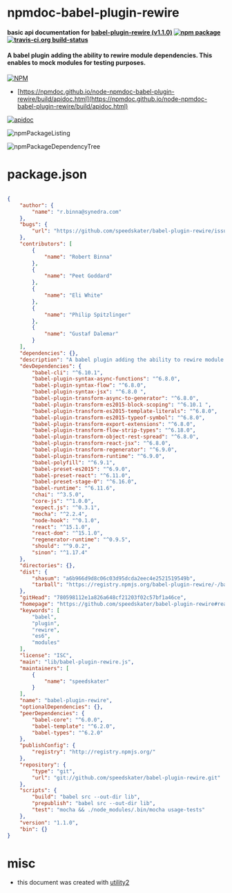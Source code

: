 # npmdoc-babel-plugin-rewire

#### basic api documentation for  [babel-plugin-rewire (v1.1.0)](https://github.com/speedskater/babel-plugin-rewire#readme)  [![npm package](https://img.shields.io/npm/v/npmdoc-babel-plugin-rewire.svg?style=flat-square)](https://www.npmjs.org/package/npmdoc-babel-plugin-rewire) [![travis-ci.org build-status](https://api.travis-ci.org/npmdoc/node-npmdoc-babel-plugin-rewire.svg)](https://travis-ci.org/npmdoc/node-npmdoc-babel-plugin-rewire)

#### A babel plugin adding the ability to rewire module dependencies. This enables to mock modules for testing purposes.

[![NPM](https://nodei.co/npm/babel-plugin-rewire.png?downloads=true&downloadRank=true&stars=true)](https://www.npmjs.com/package/babel-plugin-rewire)

- [https://npmdoc.github.io/node-npmdoc-babel-plugin-rewire/build/apidoc.html](https://npmdoc.github.io/node-npmdoc-babel-plugin-rewire/build/apidoc.html)

[![apidoc](https://npmdoc.github.io/node-npmdoc-babel-plugin-rewire/build/screenCapture.buildCi.browser.%252Ftmp%252Fbuild%252Fapidoc.html.png)](https://npmdoc.github.io/node-npmdoc-babel-plugin-rewire/build/apidoc.html)

![npmPackageListing](https://npmdoc.github.io/node-npmdoc-babel-plugin-rewire/build/screenCapture.npmPackageListing.svg)

![npmPackageDependencyTree](https://npmdoc.github.io/node-npmdoc-babel-plugin-rewire/build/screenCapture.npmPackageDependencyTree.svg)



# package.json

```json

{
    "author": {
        "name": "r.binna@synedra.com"
    },
    "bugs": {
        "url": "https://github.com/speedskater/babel-plugin-rewire/issues"
    },
    "contributors": [
        {
            "name": "Robert Binna"
        },
        {
            "name": "Peet Goddard"
        },
        {
            "name": "Eli White"
        },
        {
            "name": "Philip Spitzlinger"
        },
        {
            "name": "Gustaf Dalemar"
        }
    ],
    "dependencies": {},
    "description": "A babel plugin adding the ability to rewire module dependencies. This enables to mock modules for testing purposes.",
    "devDependencies": {
        "babel-cli": "^6.10.1",
        "babel-plugin-syntax-async-functions": "^6.8.0",
        "babel-plugin-syntax-flow": "^6.8.0",
        "babel-plugin-syntax-jsx": "^6.8.0 ",
        "babel-plugin-transform-async-to-generator": "^6.8.0",
        "babel-plugin-transform-es2015-block-scoping": "^6.10.1 ",
        "babel-plugin-transform-es2015-template-literals": "^6.8.0",
        "babel-plugin-transform-es2015-typeof-symbol": "^6.8.0",
        "babel-plugin-transform-export-extensions": "^6.8.0",
        "babel-plugin-transform-flow-strip-types": "^6.18.0",
        "babel-plugin-transform-object-rest-spread": "^6.8.0",
        "babel-plugin-transform-react-jsx": "^6.8.0",
        "babel-plugin-transform-regenerator": "^6.9.0",
        "babel-plugin-transform-runtime": "^6.9.0",
        "babel-polyfill": "^6.9.1",
        "babel-preset-es2015": "^6.9.0",
        "babel-preset-react": "^6.11.0",
        "babel-preset-stage-0": "^6.16.0",
        "babel-runtime": "^6.11.6",
        "chai": "^3.5.0",
        "core-js": "^1.0.0",
        "expect.js": "^0.3.1",
        "mocha": "^2.2.4",
        "node-hook": "^0.1.0",
        "react": "^15.1.0",
        "react-dom": "^15.1.0",
        "regenerator-runtime": "^0.9.5",
        "should": "^9.0.2",
        "sinon": "^1.17.4"
    },
    "directories": {},
    "dist": {
        "shasum": "a6b966d9d8c06c03d95dcda2eec4e2521519549b",
        "tarball": "https://registry.npmjs.org/babel-plugin-rewire/-/babel-plugin-rewire-1.1.0.tgz"
    },
    "gitHead": "780598112e1a826a648cf21203f02c57bf1a46ce",
    "homepage": "https://github.com/speedskater/babel-plugin-rewire#readme",
    "keywords": [
        "babel",
        "plugin",
        "rewire",
        "es6",
        "modules"
    ],
    "license": "ISC",
    "main": "lib/babel-plugin-rewire.js",
    "maintainers": [
        {
            "name": "speedskater"
        }
    ],
    "name": "babel-plugin-rewire",
    "optionalDependencies": {},
    "peerDependencies": {
        "babel-core": "^6.0.0",
        "babel-template": "^6.2.0",
        "babel-types": "^6.2.0"
    },
    "publishConfig": {
        "registry": "http://registry.npmjs.org/"
    },
    "repository": {
        "type": "git",
        "url": "git://github.com/speedskater/babel-plugin-rewire.git"
    },
    "scripts": {
        "build": "babel src --out-dir lib",
        "prepublish": "babel src --out-dir lib",
        "test": "mocha && ./node_modules/.bin/mocha usage-tests"
    },
    "version": "1.1.0",
    "bin": {}
}
```



# misc
- this document was created with [utility2](https://github.com/kaizhu256/node-utility2)
